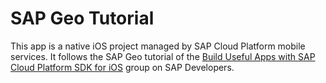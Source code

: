# SAP Geo Tutorial
This app is a native iOS project managed by SAP Cloud Platform mobile services. It follows the SAP Geo tutorial of the [Build Useful Apps with SAP Cloud Platform SDK for iOS](https://developers.sap.com/group.ios-sdk-useful-apps.html) group on SAP Developers.
